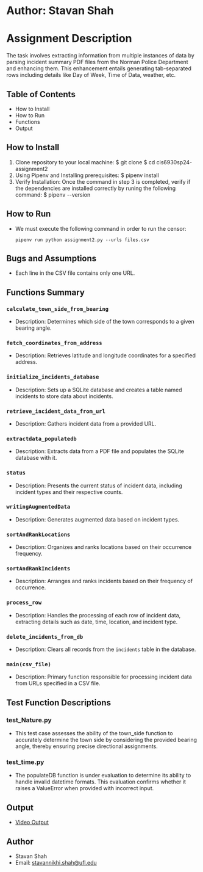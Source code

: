 
# Author: Stavan Shah

# Assignment Description 

The task involves extracting information from multiple instances of data by parsing incident summary PDF files from the Norman Police Department and enhancing them. This enhancement entails generating tab-separated rows including details like Day of Week, Time of Data, weather, etc. 

## Table of Contents

- How to Install
- How to Run 
- Functions
- Output

## How to Install
  1. Clone repository to your local machine:
    $ git clone 
    $ cd cis6930sp24-assignment2
  2. Using Pipenv and Installing prerequisites:
    $ pipenv install
  3. Verify Installation: Once the command in step 3 is completed, verify if the dependencies are installed correctly by runing the following command:
    $ pipenv --version

## How to Run
- We must execute the following command in order to run the censor:
  ```
  pipenv run python assignment2.py --urls files.csv
  ```                  
## Bugs and Assumptions
- Each line in the CSV file contains only one URL.
## Functions Summary

### `calculate_town_side_from_bearing`
- Description: Determines which side of the town corresponds to a given bearing angle.

### `fetch_coordinates_from_address`
- Description: Retrieves latitude and longitude coordinates for a specified address.

### `initialize_incidents_database`
- Description: Sets up a SQLite database and creates a table named incidents to store data about incidents.

### `retrieve_incident_data_from_url`
- Description: Gathers incident data from a provided URL.

### `extractdata_populatedb`
- Description: Extracts data from a PDF file and populates the SQLite database with it.

### `status`
- Description: Presents the current status of incident data, including incident types and their respective counts.

### `writingAugmentedData`
- Description: Generates augmented data based on incident types.

### `sortAndRankLocations`
- Description: Organizes and ranks locations based on their occurrence frequency.

### `sortAndRankIncidents`
- Description: Arranges and ranks incidents based on their frequency of occurrence.

### `process_row`
- Description: Handles the processing of each row of incident data, extracting details such as date, time, location, and incident type.

### `delete_incidents_from_db`
- Description: Clears all records from the `incidents` table in the database.

### `main(csv_file)`
- Description: Primary function responsible for processing incident data from URLs specified in a CSV file.

## Test Function Descriptions
### test_Nature.py 
- This test case assesses the ability of the town_side function to accurately determine the town side by considering the provided bearing angle, thereby ensuring precise directional assignments.
### test_time.py
- The populateDB function is under evaluation to determine its ability to handle invalid datetime formats. This evaluation confirms whether it raises a ValueError when provided with incorrect input.

## Output
- [Video Output](https://drive.google.com/drive/u/0/folders/1DRVznn_oRCXWsUMo9vDfUhNH_6PlbE6X)

## Author 
  - Stavan Shah
  - Email: stavannikhi.shah@ufl.edu
  
